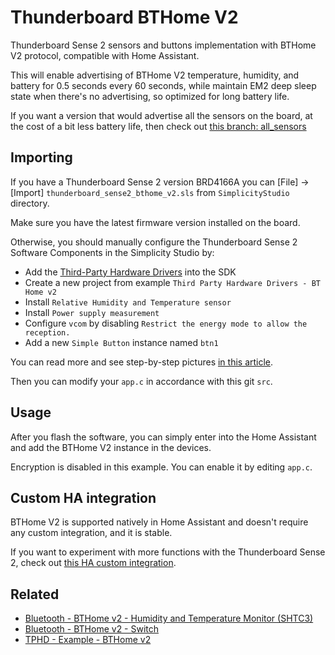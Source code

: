 


# Thunderboard BTHome V2
Thunderboard Sense 2 sensors and buttons implementation with BTHome V2 protocol, compatible with Home Assistant.

This will enable advertising of BTHome V2 temperature, humidity, and battery for 0.5 seconds every 60 seconds, while maintain EM2 deep sleep state when there's no advertising, so optimized for long battery life. 

If you want a version that would advertise all the sensors on the board, at the cost of a bit less battery life, then check out [this branch: all_sensors](https://github.com/cheadrian/thunderboard_bthome_v2/tree/all_sensors)

## Importing
If you have a Thunderboard Sense 2 version BRD4166A you can [File] -> [Import] `thunderboard_sense2_bthome_v2.sls` from `SimplicityStudio` directory.

Make sure you have the latest firmware version installed on the board.

Otherwise, you should manually configure the Thunderboard Sense 2 Software Components in the Simplicity Studio by:

- Add the [Third-Party Hardware Drivers](https://docs.silabs.com/application-examples/1.3.0/ae-getting-started/how-do-you-use-it#adding-sdk-extensions-for-hardware-drivers) into the SDK
- Create a new project from example `Third Party Hardware Drivers - BT Home v2`
- Install `Relative Humidity and Temperature sensor` 
- Install `Power supply measurement`
- Configure `vcom` by disabling `Restrict the energy mode to allow the reception.`
- Add a new `Simple Button` instance named `btn1`

You can read more and see step-by-step pictures [in this article](https://medium.com/@che-adrian/thunderboard-sense-2-silicon-labs-to-home-assistant-with-bthome-074975f9243b).

Then you can modify your `app.c` in accordance with this git `src`.

## Usage
After you flash the software, you can simply enter into the Home Assistant and add the BTHome V2 instance in the devices.

Encryption is disabled in this example. You can enable it by editing `app.c`.

## Custom HA integration
BTHome V2 is supported natively in Home Assistant and doesn't require any custom integration, and it is stable.

If you want to experiment with more functions with the Thunderboard Sense 2, check out [this HA custom integration](https://github.com/cheadrian/thunderboard-ha).

## Related

- [Bluetooth - BTHome v2 - Humidity and Temperature Monitor (SHTC3)](https://github.com/SiliconLabs/bluetooth_applications/tree/master/bluetooth_bthome_v2_humidity_and_temperature_monitor#bluetooth---bthome-v2---humidity-and-temperature-monitor-shtc3)
- [Bluetooth - BTHome v2 - Switch](https://github.com/SiliconLabs/bluetooth_applications/tree/master/bluetooth_bthome_v2_switch)
- [TPHD - Example - BTHome v2](https://github.com/SiliconLabs/third_party_hw_drivers_extension/tree/master/app/example/bthome_v2)